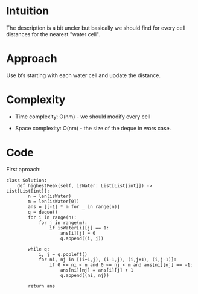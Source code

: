 # Intuition
The description is a bit uncler but basically we should find for every cell distances for the nearest "water cell".

# Approach
Use bfs starting with each water cell and update the distance.

# Complexity
- Time complexity:
O(nm) - we should modify every cell

- Space complexity:
O(nm) - the size of the deque in wors case.

# Code
First aproach:
```python3 []
class Solution:
    def highestPeak(self, isWater: List[List[int]]) -> List[List[int]]:
        n = len(isWater)
        m = len(isWater[0])
        ans = [[-1] * m for _ in range(n)]
        q = deque()
        for i in range(n):
            for j in range(m):
                if isWater[i][j] == 1:
                    ans[i][j] = 0
                    q.append((i, j))
        
        while q:
            i, j = q.popleft()
            for ni, nj in [(i+1,j), (i-1,j), (i,j+1), (i,j-1)]:
                if 0 <= ni < n and 0 <= nj < m and ans[ni][nj] == -1:
                    ans[ni][nj] = ans[i][j] + 1
                    q.append((ni, nj))
                    
        return ans
                
```
